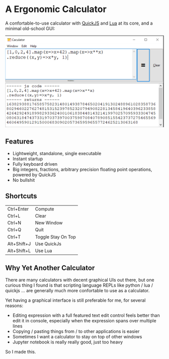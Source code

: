 # A Ergonomic Calculator

A confortable-to-use calculator with [QuickJS](https://bellard.org/quickjs/) and [Lua](https://lua.org/) at its core, and a minimal old-school GUI:

![screenshot](form/ui.png)

## Features

* Lightweight, standalone, single executable
* Instant startup
* Fully keyboard driven
* Big integers, fractions, arbitrary precision floating point operations, powered by QuickJS
* No bullshit

## Shortcuts

|             |                      |
| ------------|----------------------|
| Ctrl+Enter  | Compute              |
| Ctrl+L      | Clear                |
| Ctrl+N      | New Window           |
| Ctrl+Q      | Quit                 |
| Ctrl+T      | Toggle Stay On Top   |
| Alt+Shift+J | Use QuickJs          |
| Alt+Shift+L | Use Lua              |

## Why Yet Another Calculator

There are many calculators with decent graphical UIs out there, but one curious thing I found is that scripting language REPLs like python / lua / quickjs ... are generally much more confortable to use as a calculator.

Yet having a graphical interface is still preferable for me, for several reasons:

* Editing expression with a full featured text edit control feels better than edit it in console, especially when the expression spans over multiple lines 
* Copying / pasting things from / to other applications is easier
* Sometimes I want a calculator to stay on top of other windows
* Jupyter notebook is really really good, just too heavy

So I made this. 